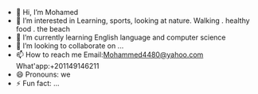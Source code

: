 - 👋 Hi, I’m Mohamed
- 👀 I’m interested in Learning, sports, looking at nature. Walking . healthy food . the beach
- 🌱 I’m currently learning English language and computer science
- 💞️ I’m looking to collaborate on ...
- 📫 How to reach me 
          Email:Mohammed4480@yahoo.com
          What'app:+201149146211
- 😄 Pronouns: we
- ⚡ Fun fact: ...

<!---
mohammed4480/mohammed4480 is a ✨ special ✨ repository because its `README.md` (this file) appears on your GitHub profile.
You can click the Preview link to take a look at your changes.
--->
